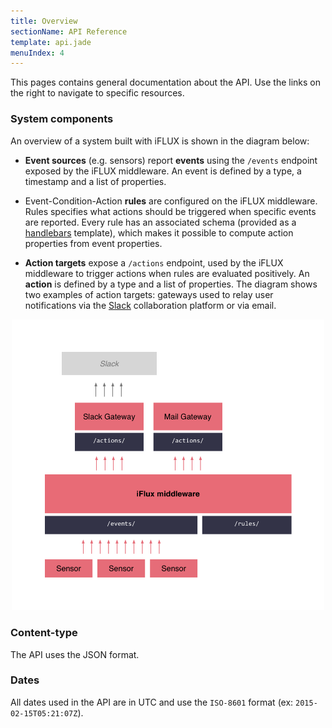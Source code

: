 ```yaml
---
title: Overview
sectionName: API Reference
template: api.jade
menuIndex: 4
---
```


This pages contains general documentation about the API. Use the links on the
right to navigate to specific resources.

### System components

An overview of a system built with iFLUX is shown in the diagram below:

* **Event sources** (e.g. sensors) report **events** using the `/events` endpoint exposed by the iFLUX middleware. An event is defined by a type, a timestamp and a list of properties.

* Event-Condition-Action **rules** are configured on the iFLUX middleware. Rules specifies what actions should be triggered when specific events are reported. Every rule has an associated schema (provided as a [handlebars](http://handlebarsjs.com/) template), which makes it possible to compute action properties from event properties.

* **Action targets** expose a `/actions` endpoint, used by the iFLUX middleware to trigger actions when rules are evaluated positively. An **action** is defined by a type and a list of properties. The diagram shows two examples of action targets: gateways used to relay user notifications via the [Slack](http://www.slack.com) collaboration platform or via email.

<center>
	<img src="/images/diagrams/apidoc-overview.png" alt="System overview" style="width: 500px;"/>
</center>



### Content-type

The API uses the JSON format.

<!--
### Authentication

To interact with the API, your client will need to be authenticated. This is done by using the **Authorization** header with the username and password of the client and gives something that looks like:

	Authorization: Basic QWxhZGRpbjpvcGVuIHNlc2FtZQ==


### Errors

In case of error, the API will send a JSON response with the list of errors. 
Each error has a human-readable message and a code. The code identifies the 
error type and can be used to handle specific errors differently or for 
translation purposes.


```
HTTP/1.1 400 Bad Request
 
{
  "errors": [
    { 
      "message": "JSON parsing error.",
      "code": 10000
    }
  ]
}
```
-->

### Dates

All dates used in the API are in UTC and use the `ISO-8601` format (ex: 
`2015-02-15T05:21:07Z`).
